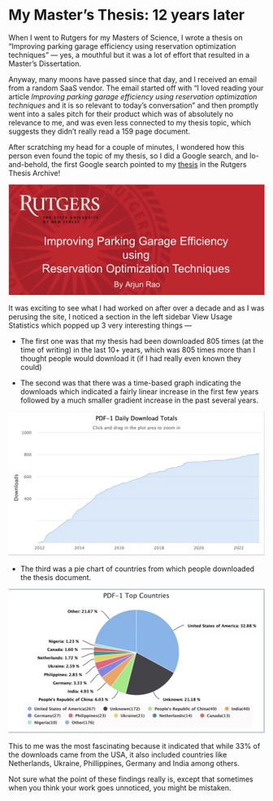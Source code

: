 # My Master’s Thesis: 12 years later

When I went to Rutgers for my Masters of Science, I wrote a thesis on “Improving parking garage efficiency using reservation optimization techniques” — yes, a mouthful but it was a lot of effort that resulted in a Master’s Dissertation.

Anyway, many moons have passed since that day, and I received an email from a random SaaS vendor. The email started off with “I loved reading your article _Improving parking garage efficiency using reservation optimization techniques_ and it is so relevant to today’s conversation” and then promptly went into a sales pitch for their product which was of absolutely no relevance to me, and was even less connected to my thesis topic, which suggests they didn’t really read a 159 page document.

After scratching my head for a couple of minutes, I wondered how this person even found the topic of my thesis, so I did a Google search, and lo-and-behold, the first Google search pointed to my [thesis](https://rucore.libraries.rutgers.edu/rutgers-lib/36198/) in the Rutgers Thesis Archive!

![](assets/thesis.png)

It was exciting to see what I had worked on after over a decade and as I was perusing the site, I noticed a section in the left sidebar View Usage Statistics which popped up 3 very interesting things —

- The first one was that my thesis had been downloaded 805 times (at the time of writing) in the last 10+ years, which was 805 times more than I thought people would download it (if I had really even known they could)

- The second was that there was a time-based graph indicating the downloads which indicated a fairly linear increase in the first few years followed by a much smaller gradient increase in the past several years.

![](assets/graph1.png)

- The third was a pie chart of countries from which people downloaded the thesis document.

![](assets/graph2.png)

This to me was the most fascinating because it indicated that while 33% of the downloads came from the USA, it also included countries like Netherlands, Ukraine, Phillippines, Germany and India among others.

Not sure what the point of these findings really is, except that sometimes when you think your work goes unnoticed, you might be mistaken.
